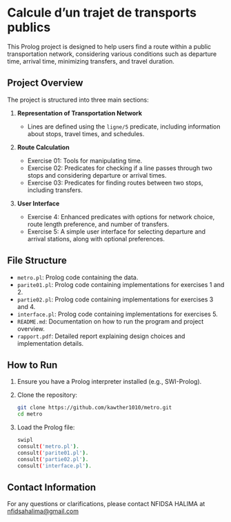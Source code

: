 # Calcule d’un trajet de transports publics

This Prolog project is designed to help users find a route within a public transportation network, considering various conditions such as departure time, arrival time, minimizing transfers, and travel duration.

## Project Overview

The project is structured into three main sections:

1. **Representation of Transportation Network**
   - Lines are defined using the `ligne/5` predicate, including information about stops, travel times, and schedules.

2. **Route Calculation**
   - Exercise 01: Tools for manipulating time.
   - Exercise 02: Predicates for checking if a line passes through two stops and considering departure or arrival times.
   - Exercise 03: Predicates for finding routes between two stops, including transfers.

3. **User Interface**
   - Exercise 4: Enhanced predicates with options for network choice, route length preference, and number of transfers.
   - Exercise 5: A simple user interface for selecting departure and arrival stations, along with optional preferences.

## File Structure

- `metro.pl`: Prolog code containing the data.
- `parite01.pl`: Prolog code containing implementations for exercises 1 and 2.
- `partie02.pl`: Prolog code containing implementations for exercises 3 and 4.
- `interface.pl`: Prolog code containing implementations for exercises 5.
- `README.md`: Documentation on how to run the program and project overview.
- `rapport.pdf`: Detailed report explaining design choices and implementation details.

## How to Run

1. Ensure you have a Prolog interpreter installed (e.g., SWI-Prolog).
2. Clone the repository:

    ```bash
    git clone https://github.com/kawther1010/metro.git
    cd metro
    ```

3. Load the Prolog file:

    ```bash
    swipl
    consult('metro.pl').
    consult('parite01.pl').
    consult('partie02.pl').
    consult('interface.pl').
    ```
## Contact Information

For any questions or clarifications, please contact NFIDSA HALIMA at nfidsahalima@gmail.com

